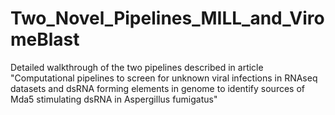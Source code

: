 # Two_Novel_Pipelines_MILL_and_ViromeBlast
Detailed walkthrough of the two pipelines described in article "Computational pipelines to screen for unknown viral infections in RNAseq datasets and dsRNA forming elements in genome to identify sources of Mda5 stimulating dsRNA in Aspergillus fumigatus"
